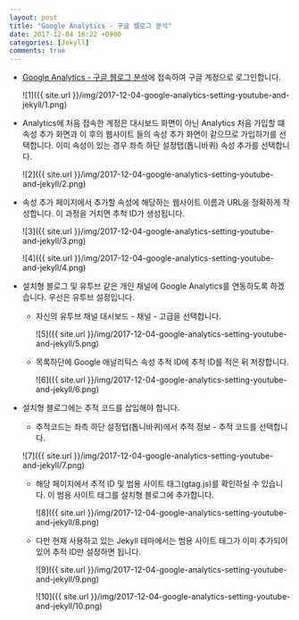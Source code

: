 ```yaml
---
layout: post
title: "Google Analytics - 구글 웹로그 분석"
date: 2017-12-04 16:22 +0900
categories: [Jekyll]
comments: true
---
```


* [Google Analytics - 구글 웹로그 분석](https://www.google.co.kr/intl/ko/analytics/)에 접속하여 구글 계정으로 로그인합니다.

  ![1]({{ site.url }}/img/2017-12-04-google-analytics-setting-youtube-and-jekyll/1.png)

* Analytics에 처음 접속한 계정은 대시보드 화면이 아닌 Analytics 처음 가입할 떄 속성 추가 화면과 이 후의 웹사이트 들의 속성 추가 화면이 같으므로 가입하기를 선택합니다. 이미 속성이 있는 경우 좌측 하단 설정탭(톱니바퀴) 속성 추가를 선택합니다.

  ![2]({{ site.url }}/img/2017-12-04-google-analytics-setting-youtube-and-jekyll/2.png)

* 속성 추가 페이지에서 추가할 속성에 해당하는 웹사이트 이름과 URL을 정확하게 작성합니다. 이 과정을 거치면 추척 ID가 생성됩니다.

  ![3]({{ site.url }}/img/2017-12-04-google-analytics-setting-youtube-and-jekyll/3.png)

  ![4]({{ site.url }}/img/2017-12-04-google-analytics-setting-youtube-and-jekyll/4.png)

* 설치형 블로그 및 유투브 같은 개인 채널에 Google Analytics를 연동하도록 하겠습니다. 우선은 유투브 설정입니다.

  * 자신의 유투브 채널 대시보드 - 채널 - 고급을 선택합니다.

    ![5]({{ site.url }}/img/2017-12-04-google-analytics-setting-youtube-and-jekyll/5.png)

  * 목록하단에 Google 애널리틱스 속성 추적 ID에 추척 ID를 적은 뒤 저장합니다.

    ![6]({{ site.url }}/img/2017-12-04-google-analytics-setting-youtube-and-jekyll/6.png)

* 설치형 블로그에는 추적 코드를 삽입해야 합니다.

  *  추적코드는 좌측 하단 설정탭(톱니바퀴)에서 추적 정보 - 추적 코드를 선택합니다.

    ![7]({{ site.url }}/img/2017-12-04-google-analytics-setting-youtube-and-jekyll/7.png)

  * 해당 페이지에서 추적 ID 및 범용 사이트 태그(gtag.js)를 확인하실 수 있습니다. 이 범용 사이트 태그를 설치형 블로그에 추가합니다.

    ![8]({{ site.url }}/img/2017-12-04-google-analytics-setting-youtube-and-jekyll/8.png)

  * 다만 현재 사용하고 있는 Jekyll 테마에서는 범용 사이트 태그가 이미 추가되어 있어 추적 ID만 설정하면 됩니다.

    ![9]({{ site.url }}/img/2017-12-04-google-analytics-setting-youtube-and-jekyll/9.png)

    ![10]({{ site.url }}/img/2017-12-04-google-analytics-setting-youtube-and-jekyll/10.png)